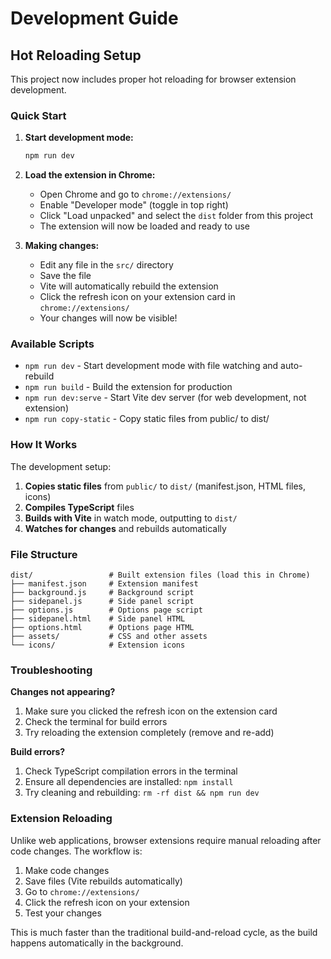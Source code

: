 # Development Guide

## Hot Reloading Setup

This project now includes proper hot reloading for browser extension development.

### Quick Start

1. **Start development mode:**
   ```bash
   npm run dev
   ```

2. **Load the extension in Chrome:**
   - Open Chrome and go to `chrome://extensions/`
   - Enable "Developer mode" (toggle in top right)
   - Click "Load unpacked" and select the `dist` folder from this project
   - The extension will now be loaded and ready to use

3. **Making changes:**
   - Edit any file in the `src/` directory
   - Save the file
   - Vite will automatically rebuild the extension
   - Click the refresh icon on your extension card in `chrome://extensions/`
   - Your changes will now be visible!

### Available Scripts

- `npm run dev` - Start development mode with file watching and auto-rebuild
- `npm run build` - Build the extension for production
- `npm run dev:serve` - Start Vite dev server (for web development, not extension)
- `npm run copy-static` - Copy static files from public/ to dist/

### How It Works

The development setup:

1. **Copies static files** from `public/` to `dist/` (manifest.json, HTML files, icons)
2. **Compiles TypeScript** files
3. **Builds with Vite** in watch mode, outputting to `dist/`
4. **Watches for changes** and rebuilds automatically

### File Structure

```
dist/                 # Built extension files (load this in Chrome)
├── manifest.json     # Extension manifest
├── background.js     # Background script
├── sidepanel.js      # Side panel script
├── options.js        # Options page script
├── sidepanel.html    # Side panel HTML
├── options.html      # Options page HTML
├── assets/           # CSS and other assets
└── icons/            # Extension icons
```

### Troubleshooting

**Changes not appearing?**
1. Make sure you clicked the refresh icon on the extension card
2. Check the terminal for build errors
3. Try reloading the extension completely (remove and re-add)

**Build errors?**
1. Check TypeScript compilation errors in the terminal
2. Ensure all dependencies are installed: `npm install`
3. Try cleaning and rebuilding: `rm -rf dist && npm run dev`

### Extension Reloading

Unlike web applications, browser extensions require manual reloading after code changes. The workflow is:

1. Make code changes
2. Save files (Vite rebuilds automatically)
3. Go to `chrome://extensions/`
4. Click the refresh icon on your extension
5. Test your changes

This is much faster than the traditional build-and-reload cycle, as the build happens automatically in the background.
